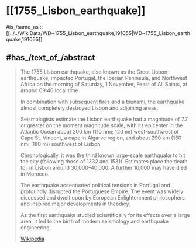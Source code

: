 ﻿---
aliases:
- "Great Lisbon earthquake"
- "1755 Lisbon earthquake"
Commons_category: "Lisbon earthquake of 1755"
coordinate_location: "Point(-11.0 36.0)"
country: '[[_Standards/WikiData/WD~Portugal,45]]'
has_id_wikidata: Q191055
image: "http://commons.wikimedia.org/wiki/Special:FilePath/1755%20Lisbon%20Earthquake%20Location.png"
instance_of: '[[_Standards/WikiData/WD~earthquake,7944]]'
location: '[[_Standards/WikiData/WD~Lisbon,597]]'
modified_Mercalli_intensity_scale: '[[_Standards/WikiData/WD~Mercalli_scale_IX,23925706]]'
P8189: 987007559184905171
point_in_time: "1755-11-01T00:00:00Z"
spoken_text_audio: "http://commons.wikimedia.org/wiki/Special:FilePath/En-1755%20Lisbon%20earthquake-article.oga"
---

# [[1755_Lisbon_earthquake]]

#is_/same_as :: [[../../WikiData/WD~1755_Lisbon_earthquake,191055|WD~1755_Lisbon_earthquake,191055]] 

## #has_/text_of_/abstract 

> The 1755 Lisbon earthquake, also known as the Great Lisbon earthquake, 
> impacted Portugal, the Iberian Peninsula, and Northwest Africa 
> on the morning of Saturday, 1 November, Feast of All Saints, at around 09:40 local time. 
> 
> In combination with subsequent fires and a tsunami, 
> the earthquake almost completely destroyed Lisbon and adjoining areas. 
> 
> Seismologists estimate the Lisbon earthquake had a magnitude of 7.7 or greater on the moment magnitude scale, 
> with its epicenter in the Atlantic Ocean about 200 km (110 nmi; 120 mi) west-southwest of Cape St. Vincent, 
> a cape in Algarve region, and about 290 km (160 nmi; 180 mi) southwest of Lisbon.
>
> Chronologically, it was the third known large-scale earthquake to hit the city (following those of 1332 and 1531). 
> Estimates place the death toll in Lisbon around 30,000–40,000. A further 10,000 may have died in Morocco.
>
> The earthquake accentuated political tensions in Portugal and profoundly disrupted the Portuguese Empire. 
> The event was widely discussed and dwelt upon by European Enlightenment philosophers, 
> and inspired major developments in theodicy. 
> 
> As the first earthquake studied scientifically for its effects over a large area, 
> it led to the birth of modern seismology and earthquake engineering.
>
> [Wikipedia](https://en.wikipedia.org/wiki/1755%20Lisbon%20earthquake) 


